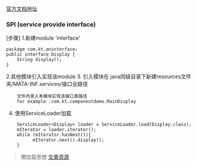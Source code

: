 
[官方文档地址](https://github.com/alibaba/ARouter)


### SPI (service provide interface)
[步骤]
1.新建module 'interface'
```
package com.kt.aninterface;
public interface Display {
    String display();
}

```
2.其他模块引入实现该module
3. 引入模块在 java同级目录下新建resources文件夹/MATA-INF.services/接口全路径
```
    文件内录入本模块实现该接口类路径
    for example :com.kt.componentdemo.MainDisplay
```
4. 使用ServiceLoader加载
```
    ServiceLoader<Display> loader = ServiceLoader.load(Display.class);
    mIterator = loader.iterator();
    while (mIterator.hasNext()){
          mIterator.next().display();
    }
```
>懒加载思想
[文章资源](https://www.jianshu.com/p/deeb39ccdc53)
